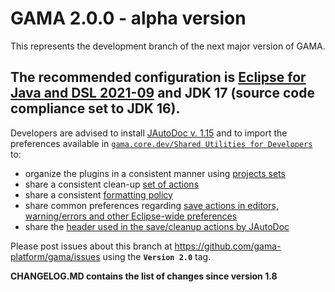# GAMA 2.0.0 - alpha version

This represents the development branch of the next major version of GAMA. 

## The recommended configuration is [Eclipse for Java and DSL 2021-09](https://www.eclipse.org/downloads/packages/release/2021-09/r/eclipse-ide-java-and-dsl-developers) and JDK 17 (source code compliance set to JDK 16).

Developers are advised to install [JAutoDoc v. 1.15](http://jautodoc.sourceforge.net) and to import the preferences available in [`gama.core.dev/Shared Utilities for Developers`](https://github.com/gama-platform/gama/tree/GAMA_2.0/gama.core.dev/Shared%20Utilities%20for%20Developers) to:
- organize the plugins in a consistent manner using [projects sets](https://github.com/gama-platform/gama/blob/GAMA_2.0/gama.core.dev/Shared%20Utilities%20for%20Developers/Eclipe%20Projects%20Set%20for%20Gama.psf)
- share a consistent clean-up [set of actions](https://github.com/gama-platform/gama/blob/GAMA_2.0/gama.core.dev/Shared%20Utilities%20for%20Developers/Eclipse%20CleanUp%20Prefs.xml)
- share a consistent [formatting policy](https://github.com/gama-platform/gama/blob/GAMA_2.0/gama.core.dev/Shared%20Utilities%20for%20Developers/Eclipse%20Code%20Formatter%20for%20Gama.xml)
- share common preferences regarding [save actions in editors, warning/errors and other Eclipse-wide preferences](https://github.com/gama-platform/gama/blob/GAMA_2.0/gama.core.dev/Shared%20Utilities%20for%20Developers/Eclipse%20Prefs%20for%20Gama.epf)
- share the [header used in the save/cleanup actions by JAutoDoc](https://github.com/gama-platform/gama/blob/GAMA_2.0/gama.core.dev/Shared%20Utilities%20for%20Developers/jautodoc_header.txt)


Please post issues about this branch at https://github.com/gama-platform/gama/issues using the **`Version 2.0`** tag.



**CHANGELOG.MD contains the list of changes since version 1.8**



 


  
  
  
